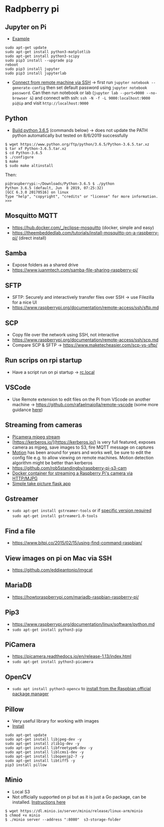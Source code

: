 # Radpberry pi
## Jupyter on Pi
* [Example](https://www.hackster.io/mjrobot/rpi-physical-computing-using-jupyter-notebook-056fa8)
```
sudo apt-get update
sudo apt-get install python3-matplotlib
sudo apt-get install python3-scipy
sudo pip3 install --upgrade pip
reboot
sudo pip3 install jupyter
sudo pip3 install jupyterlab
```

* [Connect from remote machine via SSH](https://www.blopig.com/blog/2018/03/running-jupyter-notebook-on-a-remote-server-via-ssh/) -> first run  `jupyter notebook --generate-config` then set default password using `jupyter notebook password`. Can then run notebook or lab (`jupyter lab --port=9000 --no-browser &`) and connect with ssh: `ssh -N -f -L 9000:localhost:9000 pi@ip` and visit `http://localhost:9000`

## Python
* [Build python 3.6.5](https://gist.github.com/dschep/24aa61672a2092246eaca2824400d37f) (commands below) -> does not update the PATH python automatically but tested on 8/6/2019 successfully

```
$ wget https://www.python.org/ftp/python/3.6.5/Python-3.6.5.tar.xz
$ tar xf Python-3.6.5.tar.xz
$ cd Python-3.6.5
$ ./configure
$ make
$ sudo make altinstall
```

Then:
```
pi@raspberrypi:~/Downloads/Python-3.6.5 $ ./python
Python 3.6.5 (default, Jun  8 2019, 07:25:32)
[GCC 6.3.0 20170516] on linux
Type "help", "copyright", "credits" or "license" for more information.
>>>
```
 
## Mosquitto MQTT
* https://hub.docker.com/_/eclipse-mosquitto (docker, simple and easy)
* https://theembeddedlab.com/tutorials/install-mosquitto-on-a-raspberry-pi/ (direct install)

## Samba
* Expose folders as a shared drive
* https://www.juanmtech.com/samba-file-sharing-raspberry-pi/

## SFTP
* SFTP: Securely and interactively transfer files over SSH -> use Filezilla for a nice UI
* https://www.raspberrypi.org/documentation/remote-access/ssh/sftp.md

## SCP
* Copy file over the network using SSH, not interactive
* https://www.raspberrypi.org/documentation/remote-access/ssh/scp.md
* Compare SCP & SFTP -> https://www.maketecheasier.com/scp-vs-sftp/

## Run scrips on rpi startup
* Have a script run on pi startup -> [rc.local](https://www.raspberrypi.org/documentation/linux/usage/rc-local.md)

## VSCode
* Use Remote extension to edit files on the Pi from VScode on another machine -> https://github.com/rafaelmaiolla/remote-vscode (some more guidance [here](https://www.hackster.io/Ladvien/editing-raspberry-pi-code-remotely-from-visual-studio-code-9d42e0))

## Streaming from cameras
* [Picamera mjpeg stream](https://picamera.readthedocs.io/en/release-1.13/recipes2.html#web-streaming)
* [https://kerberos.io/](https://kerberos.io/) is very full featured, exposes camera as mjpeg, save images to S3, fire MQTT message on captures
* [Motion](https://motion-project.github.io/motion_config.html) has been around for years and works well, be sure to edit the config file e.g. to allow viewing on remote machines. Motion detection algorithm might be better than kerberos
* https://github.com/rob5standingby/raspberry-pi-s3-cam
* [Docker container for streaming a Raspberry Pi's camera via HTTP/MJPG](https://github.com/pschmitt/docker-picamera)
* [Simple take picture flask app](https://github.com/stlehmann/picamera/blob/master/flaskapp/app.py)

## Gstreamer
* `sudo apt-get install gstreamer-tools` or if [specific version required](https://github.com/pimoroni/mlx90640-library/blob/master/examples/src/rawrgb.cpp) `sudo apt-get install gstreamer1.0-tools`

## Find a file
* https://www.bitpi.co/2015/02/15/using-find-command-raspbian/

## View images on pi on Mac via SSH
* https://github.com/eddieantonio/imgcat

## MariaDB
* https://howtoraspberrypi.com/mariadb-raspbian-raspberry-pi/

## Pip3
* https://www.raspberrypi.org/documentation/linux/software/python.md
* `sudo apt-get install python3-pip`

## PiCamera
* https://picamera.readthedocs.io/en/release-1.13/index.html
* `sudo apt-get install python3-picamera`

## OpenCV
* `sudo apt install python3-opencv` to [install from the Raspbian official package manager](https://raspberrypi.stackexchange.com/questions/100253/how-can-i-install-opencv-on-raspberry-pi-4-raspbian-buster)

## Pillow
* Very useful library for working with images
* [Install](https://www.techcoil.com/blog/how-to-setup-python-imaging-library-pillow-on-raspbian-stretch-lite-for-processing-images-on-your-raspberry-pi/)

```
sudo apt-get update
sudo apt-get install libjpeg-dev -y
sudo apt-get install zlib1g-dev -y
sudo apt-get install libfreetype6-dev -y
sudo apt-get install liblcms1-dev -y
sudo apt-get install libopenjp2-7 -y
sudo apt-get install libtiff5 -y
pip3 install pillow
```

## Minio
* Local S3
* Not officially supported on pi but as it is just a Go package, can be installed. [Instructions here](https://github.com/christianbaun/ossperf/wiki/Minio-on-a-Raspberry-Pi-3-with-Raspbian-(Debian-Jessie-8.0))

```
$ wget https://dl.minio.io/server/minio/release/linux-arm/minio
$ chmod +x minio 
$ ./minio server --address ":8080"  s3-storage-folder 
```